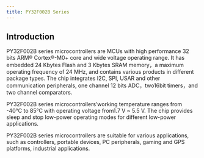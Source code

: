 ```yaml
---
title: PY32F002B Series
---
```


## Introduction

PY32F002B series microcontrollers are MCUs with high performance 32 bits ARM® Cortex®-M0+ core and wide voltage operating range. It has embedded 24 Kbytes Flash and 3 Kbytes SRAM memory，a maximum operating frequency of 24 MHz, and contains various products in different package types. The chip integrates I2C, SPI, USAR and other communication peripherals, one channel 12 bits ADC，two16bit timers，and two channel comparators.

PY32F002B series microcontrollers’working temperature ranges from -40°C to 85°C with operating voltage from1.7 V ~ 5.5 V. The chip provides sleep and stop low-power operating modes for different low-power applications.

PY32F002B series microcontrollers are suitable for various applications, such as controllers, portable devices, PC peripherals, gaming and GPS platforms, industrial applications.

<!-- @include: ../../../data/markdown/PY32F002B/en.md -->